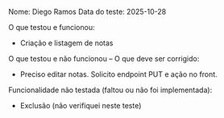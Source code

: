 Nome: Diego Ramos
Data do teste: 2025-10-28

O que testou e funcionou:
- Criação e listagem de notas

O que testou e não funcionou – O que deve ser corrigido:
- Preciso editar notas. Solicito endpoint PUT e ação no front.

Funcionalidade não testada (faltou ou não foi implementada):
- Exclusão (não verifiquei neste teste)

